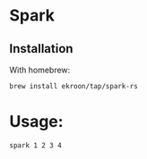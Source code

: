 # Spark

## Installation
With homebrew:
```
brew install ekroon/tap/spark-rs
```


# Usage:

```
spark 1 2 3 4
```